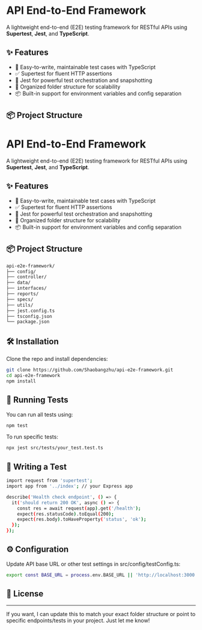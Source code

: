# API End-to-End Framework

A lightweight end-to-end (E2E) testing framework for RESTful APIs using **Supertest**, **Jest**, and **TypeScript**.

## ✨ Features

- 🚀 Easy-to-write, maintainable test cases with TypeScript
- ✅ Supertest for fluent HTTP assertions
- 🧪 Jest for powerful test orchestration and snapshotting
- 📁 Organized folder structure for scalability
- 📦 Built-in support for environment variables and config separation

## 📦 Project Structure
# API End-to-End Framework

A lightweight end-to-end (E2E) testing framework for RESTful APIs using **Supertest**, **Jest**, and **TypeScript**.

## ✨ Features

- 🚀 Easy-to-write, maintainable test cases with TypeScript
- ✅ Supertest for fluent HTTP assertions
- 🧪 Jest for powerful test orchestration and snapshotting
- 📁 Organized folder structure for scalability
- 📦 Built-in support for environment variables and config separation

## 📦 Project Structure
```bash
api-e2e-framework/
├── config/
├── controller/
├── data/
├── interfaces/
├── reports/
├── specs/
├── utils/
├── jest.config.ts
├── tsconfig.json
└── package.json
```

## 🛠️ Installation

Clone the repo and install dependencies:

```bash
git clone https://github.com/Shaobangzhu/api-e2e-framework.git
cd api-e2e-framework
npm install
```

## 🚦 Running Tests

You can run all tests using:

```bash
npm test
```

To run specific tests:

```bash
npx jest src/tests/your_test.test.ts
```

## 🧪 Writing a Test

```bash
import request from 'supertest';
import app from '../index'; // your Express app

describe('Health check endpoint', () => {
  it('should return 200 OK', async () => {
    const res = await request(app).get('/health');
    expect(res.statusCode).toEqual(200);
    expect(res.body).toHaveProperty('status', 'ok');
  });
});
```

## ⚙️ Configuration
Update API base URL or other test settings in src/config/testConfig.ts:
```bash
export const BASE_URL = process.env.BASE_URL || 'http://localhost:3000';
```

## 📄 License

---

If you want, I can update this to match your exact folder structure or point to specific endpoints/tests in your project. Just let me know!